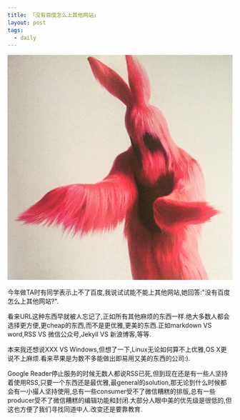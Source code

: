 ```yaml
---
title: 「没有百度怎么上其他网站」
layout: post
tags:
  - daily
---
```


![](/media/files/2015/11/01.jpg)

今年做TA时有同学表示上不了百度,我说试试能不能上其他网站,她回答:"没有百度怎么上其他网站?".

看来URL这种东西早就被人忘记了,正如所有其他麻烦的东西一样.绝大多数人都会选择更方便,更cheap的东西,而不是更优雅,更美的东西.正如markdown VS word,RSS VS 微信公众号,Jekyll VS 新浪博客,等等.

本来我还想说XXX VS Windows,但想了一下,Linux无论如何算不上优雅,OS X更说不上麻烦.看来苹果是为数不多能做出即易用又美的东西的公司:).

Google Reader停止服务的时候无数人都说RSS已死,但到现在还是有一些人坚持着使用RSS,只要一个东西还是最优雅,最general的solution,那无论到什么时候都会有一小撮人坚持使用,总有一些consumer受不了微信糟糕的排版,总有一些producer受不了微信糟糕的编辑功能和封闭.大部分人眼中美的优先级是很低的,但这也方便了我们寻找同道中人.改变还是要靠教育.
